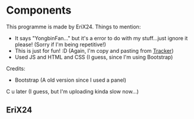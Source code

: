 # Components
This programme is made by EriX24.
Things to mention:
 - It says "YongbinFan..." but it's a error to do with my stuff...just ignore it please! (Sorry if I'm being repetitive!)
 - This is just for fun! :D (Again, I'm copy and pasting from [Tracker]([url](https://github.com/EriX24/Tracker)https://github.com/EriX24/Tracker))
 - Used JS and HTML and CSS (I guess, since I'm using Bootstrap)

Credits:
 - Bootstrap (A old version since I used a panel)

C u later (I guess, but I'm uploading kinda slow now...)

## EriX24
